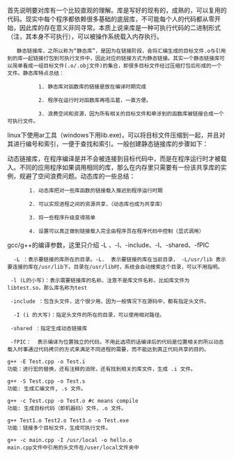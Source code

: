 首先说明要对库有一个比较直观的理解。库是写好的现有的，成熟的，可以复用的代码。现实中每个程序都依赖很多基础的底层库，不可能每个人的代码都从零开始，因此库的存在意义非同寻常。本质上说来库是一种可执行代码的二进制形式（注，其本身不可执行），可以被操作系统载入内存执行。

       静态链接库，之所以称为“静态库”，是因为在链接阶段，会将汇编生成的目标文件.o与引用到的库一起链接打包到可执行文件中，因此对应的链接方式为静态链接。其实一个静态链接库可以简单看成一组目标文件(.o/.obj文件)的集合，即很多目标文件经过压缩打包后形成的一个文件。静态库特点总结：
    
              1. 静态库对函数库的链接是放在编译时期完成
    
              2. 程序在运行时对函数库再唔瓜葛，一直方便。
    
              3. 浪费空间和资源，因为所有相关的目标文件和牵涉到的函数库被链接合成一个可执行文件。
 linux下使用ar工具（windows下用lib.exe)，可以将目标文件压缩到一起，并且对其进行编号和索引，一便于查找和索引。一般创建静态链接库的步骤如下：

  动态链接库，在程序编译是并不会被连接到目标代码中，而是在程序运行时才被载入。不同的应用程序如果调用相同的库，那么在内存里只需要有一份该共享库的实例，规避了空间浪费问题。动态库的一些总结：

           1. 动态库把对一些库函数的链接载入推迟到程序运行时期
    
           2. 可以实现进程之间的资源共享，（动态库也成为共享库）
    
           3. 将一些程序升级变得简单
    
           4. 设置可以真正做到链接载入完全由程序员在程序代码中控制（显式调用）


gcc/g++的编译参数，这里只介绍 -L 、-l、-include、-I、-shared、-fPIC

      -L ：表示要链接的库所在的目录。-L.  表示要链接的库在当前目录， -L/usr/lib 表示要连接的库在/usr/lib下。目录在/usr/lib时，系统会自动搜索这个目录，可以不用指明。
    
     -l (L的小写)：表示需要链接库的名称，注意不是库文件名称，比如库文件为 libtest.so，那么库名称为test
    
     -include ：包含头文件，这个很少用，因为一般情况下在源码中，都有指定头文件。
    
      -I (i 的大写)：指定头文件的所在的目录，可以使用相对路径。
    
     -shared ：指定生成动态链接库
    
     -fPIC：  表示编译为位置独立的代码，不用此选项的话编译后的代码是位置相关的所以动态载入时事通过代码拷贝的方式来满足不同进程的需要，而不能达到真正代码共享的目的。


```
g++ -E Test.cpp -o Test.i
功能：进行宏的替换，还有注释的消除，还有找到相关的库文件，生成 .i 文件。

g++ -S Test.cpp -o Test.s
功能: 生成汇编文件, .s 文件。

g++ -c Test.cpp -o Test.o #c means compile
功能: 生成目标代码（即机器码）文件，.o 文件。

g++ Test1.o Test2.o Test3.o -o Test.exe
功能：链接多个目标文件，生成可执行文件。

g++ -c main.cpp -I /usr/local -o hello.o
main.cpp文件中引用的头文件在/user/local文件夹中
```

